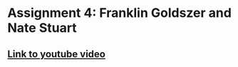 # Assignment 4: Franklin Goldszer and Nate Stuart

## [Link to youtube video](https://www.youtube.com/watch?v=YAD0a6wWFrI)
